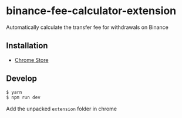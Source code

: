 # binance-fee-calculator-extension
Automatically calculate the transfer fee for withdrawals on Binance

## Installation
- [Chrome Store](https://chrome.google.com/webstore/detail/phfiimlbkaemiamopmlnehdbgmceedpi)

## Develop
```bash
$ yarn
$ npm run dev
```
Add the unpacked `extension` folder in chrome
